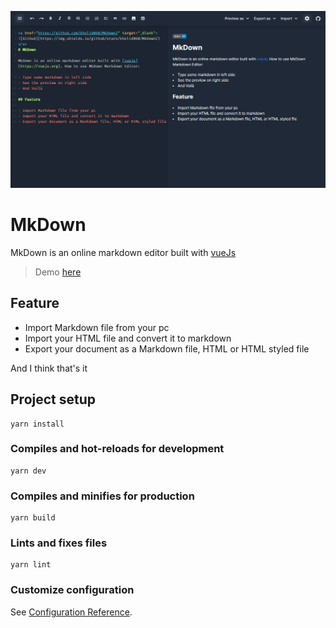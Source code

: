 ![image](./public/image.png)

# MkDown

MkDown is an online markdown editor built with [vueJs](https://vuejs.org)

> Demo [here](https://mkdown.vercel.app)


## Feature

- Import Markdown file from your pc
- Import your HTML file and convert it to markdown
- Export your document as a Markdown file, HTML or HTML styled file

And I think that's it

## Project setup
```
yarn install
```

### Compiles and hot-reloads for development
```
yarn dev
```

### Compiles and minifies for production
```
yarn build
```

### Lints and fixes files
```
yarn lint
```

### Customize configuration
See [Configuration Reference](https://cli.vuejs.org/config/).
